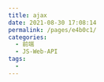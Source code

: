 ```yaml
---
title: ajax
date: 2021-08-30 17:08:14
permalink: /pages/e4b0c1/
categories:
  - 前端
  - JS-Web-API
tags:
  - 
---
```

